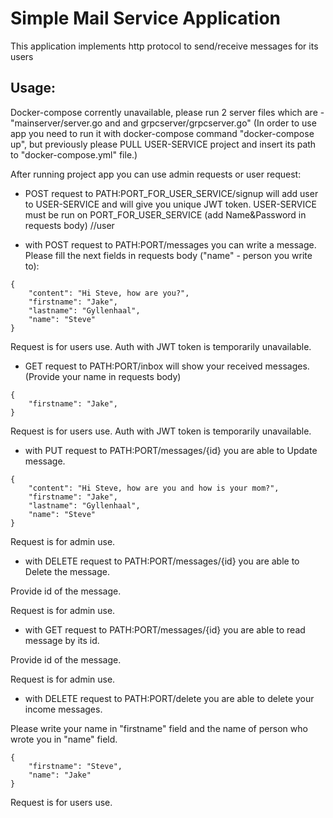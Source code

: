 # Simple Mail Service Application

This application implements http protocol to send/receive messages for its users

## Usage:
Docker-compose corrently unavailable, please run 2 server files which are - "mainserver/server.go and and grpcserver/grpcserver.go" (In order to use app you need to run it with docker-compose command "docker-compose up", but previously please PULL USER-SERVICE project and insert its path to "docker-compose.yml" file.)

After running project app you can use admin requests or user request:
* POST request to PATH:PORT_FOR_USER_SERVICE/signup will add user to USER-SERVICE and will give you unique JWT token. USER-SERVICE must be run on PORT_FOR_USER_SERVICE (add Name&Password in requests body) //user

* with POST request to PATH:PORT/messages you can write a message. Please fill the next fields in requests body ("name" - person you write to): 
```
{
    "content": "Hi Steve, how are you?",
    "firstname": "Jake",
    "lastname": "Gyllenhaal",
    "name": "Steve"
}
```
Request is for users use. Auth with JWT token is temporarily unavailable.

* GET request to PATH:PORT/inbox will show your received messages. (Provide your name in requests body) 
```
{
    "firstname": "Jake",
}
```
Request is for users use. Auth with JWT token is temporarily unavailable.

* with PUT request to PATH:PORT/messages/{id} you are able to Update message.
```
{
    "content": "Hi Steve, how are you and how is your mom?",
    "firstname": "Jake",
    "lastname": "Gyllenhaal",
    "name": "Steve"
}
```
Request is for admin use.

* with DELETE request to PATH:PORT/messages/{id} you are able to Delete the message. 

Provide id of the message.

Request is for admin use.

* with GET request to PATH:PORT/messages/{id} you are able to read message by its id.

Provide id of the message.

Request is for admin use.

* with DELETE request to PATH:PORT/delete you are able to delete your income messages.

Please write your name in "firstname" field and the name of person who wrote you in "name" field.

```
{
    "firstname": "Steve",
    "name": "Jake"
}
```

Request is for users use.